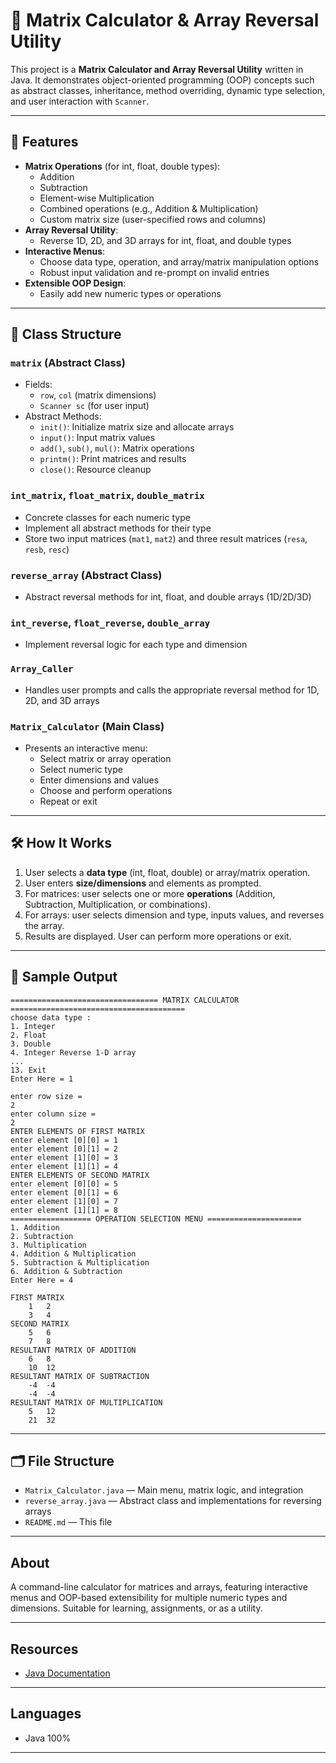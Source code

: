 # 🧮 Matrix Calculator & Array Reversal Utility

This project is a **Matrix Calculator and Array Reversal Utility** written in Java. It demonstrates object-oriented programming (OOP) concepts such as abstract classes, inheritance, method overriding, dynamic type selection, and user interaction with `Scanner`.

---

## 🚀 Features

- **Matrix Operations** (for int, float, double types):
  - Addition
  - Subtraction
  - Element-wise Multiplication
  - Combined operations (e.g., Addition & Multiplication)
  - Custom matrix size (user-specified rows and columns)
- **Array Reversal Utility**:
  - Reverse 1D, 2D, and 3D arrays for int, float, and double types
- **Interactive Menus**:
  - Choose data type, operation, and array/matrix manipulation options
  - Robust input validation and re-prompt on invalid entries
- **Extensible OOP Design**:
  - Easily add new numeric types or operations

---

## 🧱 Class Structure

### `matrix` (Abstract Class)
- Fields:
  - `row`, `col` (matrix dimensions)
  - `Scanner sc` (for user input)
- Abstract Methods:
  - `init()`: Initialize matrix size and allocate arrays
  - `input()`: Input matrix values
  - `add()`, `sub()`, `mul()`: Matrix operations
  - `printm()`: Print matrices and results
  - `close()`: Resource cleanup

### `int_matrix`, `float_matrix`, `double_matrix`
- Concrete classes for each numeric type
- Implement all abstract methods for their type
- Store two input matrices (`mat1`, `mat2`) and three result matrices (`resa`, `resb`, `resc`)

### `reverse_array` (Abstract Class)
- Abstract reversal methods for int, float, and double arrays (1D/2D/3D)

### `int_reverse`, `float_reverse`, `double_array`
- Implement reversal logic for each type and dimension

### `Array_Caller`
- Handles user prompts and calls the appropriate reversal method for 1D, 2D, and 3D arrays

### `Matrix_Calculator` (Main Class)
- Presents an interactive menu:
  - Select matrix or array operation
  - Select numeric type
  - Enter dimensions and values
  - Choose and perform operations
  - Repeat or exit

---

## 🛠️ How It Works

1. User selects a **data type** (int, float, double) or array/matrix operation.
2. User enters **size/dimensions** and elements as prompted.
3. For matrices: user selects one or more **operations** (Addition, Subtraction, Multiplication, or combinations).
4. For arrays: user selects dimension and type, inputs values, and reverses the array.
5. Results are displayed. User can perform more operations or exit.

---

## 🧪 Sample Output

```
================================= MATRIX CALCULATOR =======================================
choose data type : 
1. Integer
2. Float
3. Double
4. Integer Reverse 1-D array
...
13. Exit
Enter Here = 1

enter row size = 
2
enter column size = 
2
ENTER ELEMENTS OF FIRST MATRIX
enter element [0][0] = 1
enter element [0][1] = 2
enter element [1][0] = 3
enter element [1][1] = 4
ENTER ELEMENTS OF SECOND MATRIX
enter element [0][0] = 5
enter element [0][1] = 6
enter element [1][0] = 7
enter element [1][1] = 8
================== OPERATION SELECTION MENU =====================
1. Addition
2. Subtraction
3. Multiplication
4. Addition & Multiplication
5. Subtraction & Multiplication
6. Addition & Subtraction
Enter Here = 4

FIRST MATRIX
	1	2
	3	4
SECOND MATRIX
	5	6
	7	8
RESULTANT MATRIX OF ADDITION
	6	8
	10	12
RESULTANT MATRIX OF SUBTRACTION
	-4	-4
	-4	-4
RESULTANT MATRIX OF MULTIPLICATION
	5	12
	21	32
```

---

## 🗂️ File Structure

- `Matrix_Calculator.java` — Main menu, matrix logic, and integration
- `reverse_array.java` — Abstract class and implementations for reversing arrays
- `README.md` — This file

---

## About

A command-line calculator for matrices and arrays, featuring interactive menus and OOP-based extensibility for multiple numeric types and dimensions. Suitable for learning, assignments, or as a utility.

---

## Resources

- [Java Documentation](https://docs.oracle.com/javase/8/docs/api/)

---

## Languages

- Java 100%

---
